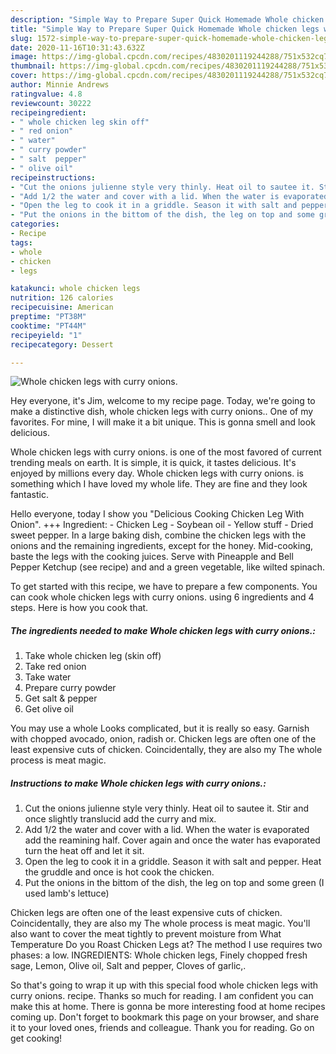 ```yaml
---
description: "Simple Way to Prepare Super Quick Homemade Whole chicken legs with curry onions."
title: "Simple Way to Prepare Super Quick Homemade Whole chicken legs with curry onions."
slug: 1572-simple-way-to-prepare-super-quick-homemade-whole-chicken-legs-with-curry-onions
date: 2020-11-16T10:31:43.632Z
image: https://img-global.cpcdn.com/recipes/4830201119244288/751x532cq70/whole-chicken-legs-with-curry-onions-recipe-main-photo.jpg
thumbnail: https://img-global.cpcdn.com/recipes/4830201119244288/751x532cq70/whole-chicken-legs-with-curry-onions-recipe-main-photo.jpg
cover: https://img-global.cpcdn.com/recipes/4830201119244288/751x532cq70/whole-chicken-legs-with-curry-onions-recipe-main-photo.jpg
author: Minnie Andrews
ratingvalue: 4.8
reviewcount: 30222
recipeingredient:
- " whole chicken leg skin off"
- " red onion"
- " water"
- " curry powder"
- " salt  pepper"
- " olive oil"
recipeinstructions:
- "Cut the onions julienne style very thinly. Heat oil to sautee it. Stir and once slightly translucid add the curry and mix."
- "Add 1/2 the water and cover with a lid. When the water is evaporated add the reamining half. Cover again and once the water has evaporated turn the heat off and let it sit."
- "Open the leg to cook it in a griddle. Season it with salt and pepper. Heat the gruddle and once is hot cook the chicken."
- "Put the onions in the bittom of the dish, the leg on top and some green (I used lamb&#39;s lettuce)"
categories:
- Recipe
tags:
- whole
- chicken
- legs

katakunci: whole chicken legs 
nutrition: 126 calories
recipecuisine: American
preptime: "PT38M"
cooktime: "PT44M"
recipeyield: "1"
recipecategory: Dessert

---
```



![Whole chicken legs with curry onions.](https://img-global.cpcdn.com/recipes/4830201119244288/751x532cq70/whole-chicken-legs-with-curry-onions-recipe-main-photo.jpg)

Hey everyone, it's Jim, welcome to my recipe page. Today, we're going to make a distinctive dish, whole chicken legs with curry onions.. One of my favorites. For mine, I will make it a bit unique. This is gonna smell and look delicious.

Whole chicken legs with curry onions. is one of the most favored of current trending meals on earth. It is simple, it is quick, it tastes delicious. It's enjoyed by millions every day. Whole chicken legs with curry onions. is something which I have loved my whole life. They are fine and they look fantastic.

Hello everyone, today I show you &#34;Delicious Cooking Chicken Leg With Onion&#34;. +++ Ingredient: - Chicken Leg - Soybean oil - Yellow stuff - Dried sweet pepper. In a large baking dish, combine the chicken legs with the onions and the remaining ingredients, except for the honey. Mid-cooking, baste the legs with the cooking juices. Serve with Pineapple and Bell Pepper Ketchup (see recipe) and and a green vegetable, like wilted spinach.


To get started with this recipe, we have to prepare a few components. You can cook whole chicken legs with curry onions. using 6 ingredients and 4 steps. Here is how you cook that.

<!--inarticleads1-->

##### The ingredients needed to make Whole chicken legs with curry onions.:

1. Take  whole chicken leg (skin off)
1. Take  red onion
1. Take  water
1. Prepare  curry powder
1. Get  salt &amp; pepper
1. Get  olive oil


You may use a whole Looks complicated, but it is really so easy. Garnish with chopped avocado, onion, radish or. Chicken legs are often one of the least expensive cuts of chicken. Coincidentally, they are also my The whole process is meat magic. 

<!--inarticleads2-->

##### Instructions to make Whole chicken legs with curry onions.:

1. Cut the onions julienne style very thinly. Heat oil to sautee it. Stir and once slightly translucid add the curry and mix.
1. Add 1/2 the water and cover with a lid. When the water is evaporated add the reamining half. Cover again and once the water has evaporated turn the heat off and let it sit.
1. Open the leg to cook it in a griddle. Season it with salt and pepper. Heat the gruddle and once is hot cook the chicken.
1. Put the onions in the bittom of the dish, the leg on top and some green (I used lamb&#39;s lettuce)


Chicken legs are often one of the least expensive cuts of chicken. Coincidentally, they are also my The whole process is meat magic. You&#39;ll also want to cover the meat tightly to prevent moisture from What Temperature Do you Roast Chicken Legs at? The method I use requires two phases: a low. INGREDIENTS: Whole chicken legs, Finely chopped fresh sage, Lemon, Olive oil, Salt and pepper, Cloves of garlic,. 

So that's going to wrap it up with this special food whole chicken legs with curry onions. recipe. Thanks so much for reading. I am confident you can make this at home. There is gonna be more interesting food at home recipes coming up. Don't forget to bookmark this page on your browser, and share it to your loved ones, friends and colleague. Thank you for reading. Go on get cooking!
